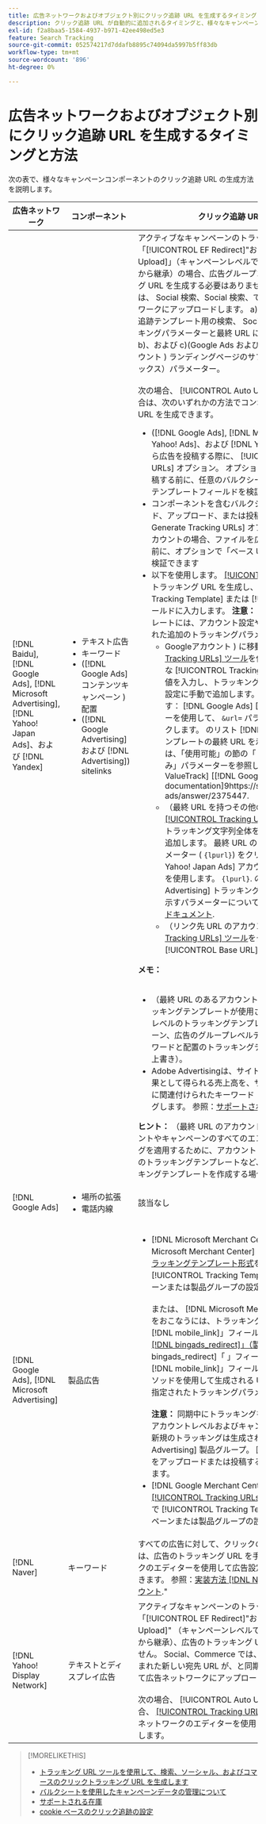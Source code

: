 ```yaml
---
title: 広告ネットワークおよびオブジェクト別にクリック追跡 URL を生成するタイミングと方法
description: クリック追跡 URL が自動的に追加されるタイミングと、様々なキャンペーンコンポーネントに対して URL を手動で追加する方法について説明します。
exl-id: f2a8baa5-1584-4937-b971-42ee498ed5e3
feature: Search Tracking
source-git-commit: 052574217d7ddafb8895c74094da5997b5ff83db
workflow-type: tm+mt
source-wordcount: '896'
ht-degree: 0%

---
```


# 広告ネットワークおよびオブジェクト別にクリック追跡 URL を生成するタイミングと方法

次の表で、様々なキャンペーンコンポーネントのクリック追跡 URL の生成方法を説明します。

| 広告ネットワーク | コンポーネント | クリック追跡 URL の生成方法 |
| ---- | ---- | ---- |
| [!DNL Baidu], [!DNL Google Ads], [!DNL Microsoft Advertising], [!DNL Yahoo! Japan Ads]、および [!DNL Yandex] | <ul><li>テキスト広告</li><li>キーワード</li><li>([!DNL Google Ads] コンテンツキャンペーン ) 配置</li><li>([!DNL Google Advertising] および [!DNL Advertising]) sitelinks</li></ul> | アクティブなキャンペーンのトラッキング設定にオプション「[!UICONTROL EF Redirect]&quot;および&quot;[!UICONTROL Auto Upload]」（キャンペーンレベルで設定するか、アカウント設定から継承）の場合、広告グループコンポーネントのトラッキング URL を生成する必要はありません。 Social, &amp; Commerce は、 Social 検索、Social 検索、で自動的に作成し、広告ネットワークにアップロードします。 a) （最終 URL のアカウント）追跡テンプレート用の検索、 Social、およびコマースのトラッキングパラメーターと最終 URL に追加した同じパラメーター、 b)、および c)(Google Ads およびMicrosoft Advertising アカウント ) ランディングページのサフィックス（最終 URL サフィックス）パラメーター。<br><br>次の場合、 [!UICONTROL Auto Upload] オプションが無効な場合は、次のいずれかの方法でコンポーネントのトラッキング URL を生成できます。<ul><li>([!DNL Google Ads], [!DNL Microsoft Advertising], [!DNL Yahoo! Ads]、および [!DNL Yandex]) フィードファイルから広告を投稿する際に、 [!UICONTROL Generate Tracking URLs] オプション。 オプションで、広告ネットワークに投稿する前に、任意のバルクシートファイル内のトラッキングテンプレートフィールドを検証できます。</li><li>コンポーネントを含むバルクシートファイルをダウンロード、アップロード、または投稿する際に、 [!UICONTROL Generate Tracking URLs] オプション。 リンク先 URL のアカウントの場合、ファイルを広告ネットワークに投稿する前に、オプションで「ベース URL/最終 URL」フィールドを検証できます</li><li>以下を使用します。 [[!UICONTROL Tracking URLs] ツール](/help/search-social-commerce/tools/click-tracking-url-generate.md) トラッキング URL を生成し、適切な [!UICONTROL Tracking Template] または [!UICONTROL Base URL] フィールドに入力します。 <b>注意：</b> 生成するトラッキングテンプレートには、アカウント設定やキャンペーン設定で指定された追加のトラッキングパラメーターは含まれません。<ul><li>Googleアカウント ) に移動し、 [[!UICONTROL Tracking URLs] ツール](/help/search-social-commerce/tools/click-tracking-url-generate.md)を使用して、画面上の値を適切な [!UICONTROL Tracking Template] 」フィールドに値を入力し、トラッキング文字列全体をコンポーネント設定に手動で追加します。 次を追加する必要があります： [!DNL Google Ads] [!DNL ValueTrack] パラメーターを使用して、 `&url=` パラメーター ( `{lpurl}`) をクリックします。 のリスト [!DNL ValueTrack] トラッキングテンプレートの最終 URL を示すパラメーターについては、「使用可能」の節の「トラッキングテンプレートのみ」パラメーターを参照してください。 [!DNL ValueTrack] [[!DNL Google Ads] documentation]9https://support.google.com/google-ads/answer/2375447.</li><li>（最終 URL を持つその他のアカウント） [[!UICONTROL Tracking URLs] ツール](/help/search-social-commerce/tools/click-tracking-url-generate.md)をクリックし、トラッキング文字列全体をコンポーネント設定に手動で追加します。 最終 URL のパラメーターを、 `&url=` パラメーター ( `{lpurl}`) をクリックします。 の場合 [!DNL Yahoo! Japan Ads] アカウントの場合は、パラメーターを使用します。 `{lpurl}`. のリスト [!DNL Microsoft Advertising] トラッキングテンプレートの最終 URL を示すパラメーターについては、 [Microsoft Advertising ドキュメント](https://help.bingads.microsoft.com/#apex/3/en/56799).</li><li>（リンク先 URL のアカウント） [[!UICONTROL Tracking URLs] ツール](/help/search-social-commerce/tools/click-tracking-url-generate.md)をクリックし、適切な [!UICONTROL Base URL] フィールドに入力します。</li></ul></li></ul><b>メモ：</b><br><br><ul><li>（最終 URL のあるアカウント）最も詳細なレベルでのトラッキングテンプレートが使用されます（例えば、キーワードレベルのトラッキングテンプレートがアカウント、キャンペーン、広告のグループレベルテンプレートを上書きし、キーワードと配置のトラッキングテンプレートが関連する広告の上書き）。</li><li>Adobe Advertisingは、サイトリンクによるクリック数と結果として得られる売上高を、サイトリンクが含まれる広告に関連付けられたキーワード（個別ではなく）にマッピングします。 参照：[サポートされる在庫](/help/search-social-commerce/introduction/supported-inventory.md).&quot;</li></ul><b>ヒント：</b> （最終 URL のアカウント）トラッキングは、アカウントやキャンペーンのすべてのエンティティに同じトラッキングを適用するために、アカウントレベルやキャンペーンレベルのトラッキングテンプレートなど、必要な最高レベルでトラッキングテンプレートを作成する場合に管理が簡単です。 |
| [!DNL Google Ads] | <ul><li>場所の拡張</li><li>電話内線</li></ul> | 該当なし |
| [!DNL Google Ads], [!DNL Microsoft Advertising] | 製品広告 | <ul><li>[!DNL Microsoft Merchant Center] アカウント： [!DNL Microsoft Merchant Center] アカウントを [買い物広告のトラッキングテンプレート形式](/help/search-social-commerce/tracking/formats-click-tracking-microsoft.md)をクリックし、手動で [!UICONTROL Tracking Template] アカウント、キャンペーンまたは製品グループの設定の「 」フィールド。<br><br>または、 [!DNL Microsoft Merchant Center account]. これをおこなうには、トラッキング URL を[!DNL link]&quot;または&quot;[!DNL mobile_link]」フィールドが適切に [カスタム列&quot;[!DNL bingads_redirect]」（製品フィード内）](https://help.ads.microsoft.com/#apex/3/en/51084). 「[!DNL bingads_redirect]「 」フィールドで、「[!DNL link]&quot;および&quot;[!DNL mobile_link]」フィールドに値を入力します。 このメソッドを使用して生成される URL には、アカウント設定で指定されたトラッキングパラメーターは含まれません。<br><br><b>注意：</b> 同期中にトラッキングを自動的にアップロードするアカウントレベルおよびキャンペーンレベルの機能では、新規のトラッキングは生成されません [!DNL Microsoft Advertising] 製品グループ。 回避策として、バルクシートをアップロードまたは投稿する際にトラッキングを生成します。</li><li>[!DNL Google Merchant Center] アカウント： [[!UICONTROL Tracking URLs] ツール](/help/search-social-commerce/tools/click-tracking-url-generate.md)をクリックし、手動で [!UICONTROL Tracking Template] アカウント、キャンペーンまたは製品グループの設定のフィールド。</li></ul> |
| [!DNL Naver] | キーワード | すべての広告に対して、クリックの追跡を [バルクシート](/help/search-social-commerce/campaign-management/bulksheets/bulksheet-about.md). または、広告のトラッキング URL を手動で生成し、広告ネットワークのエディターを使用して広告設定に手動で追加することもできます。 参照：[実装方法 [!DNL Naver] トラッキング専用アカウント](/help/search-social-commerce/campaign-management/naver-tracking-only-account-implement.md).&quot; |
| [!DNL Yahoo! Display Network] | テキストとディスプレイ広告 | アクティブなキャンペーンのトラッキング設定にオプション「[!UICONTROL EF Redirect]&quot;および&quot;[!UICONTROL Auto Upload]&quot; （キャンペーンレベルで設定するか、アカウント設定から継承）、広告のトラッキング URL を生成する必要はありません。 Social、Commerce では、トラッキングコードが埋め込まれた新しい宛先 URL が、と同期するたびに自動的に作成されて広告ネットワークにアップロードされます。<br><br>次の場合、 [!UICONTROL Auto Upload] オプションが無効な場合、 [[!UICONTROL Tracking URLs] ツール](/help/search-social-commerce/tools/click-tracking-url-generate.md)をクリックし、広告ネットワークのエディターを使用して、広告設定に手動で追加します。 |

>[!MORELIKETHIS]
>
>* [トラッキング URL ツールを使用して、検索、ソーシャル、およびコマースのクリックトラッキング URL を生成します](/help/search-social-commerce/tools/click-tracking-url-generate.md)
>* [バルクシートを使用したキャンペーンデータの管理について](/help/search-social-commerce/campaign-management/bulksheets/bulksheet-about.md)
>* [サポートされる在庫](/help/search-social-commerce/introduction/supported-inventory.md)
>* [cookie ベースのクリック追跡の設定](/help/search-social-commerce/tracking/click-tracking-set-up.md)
